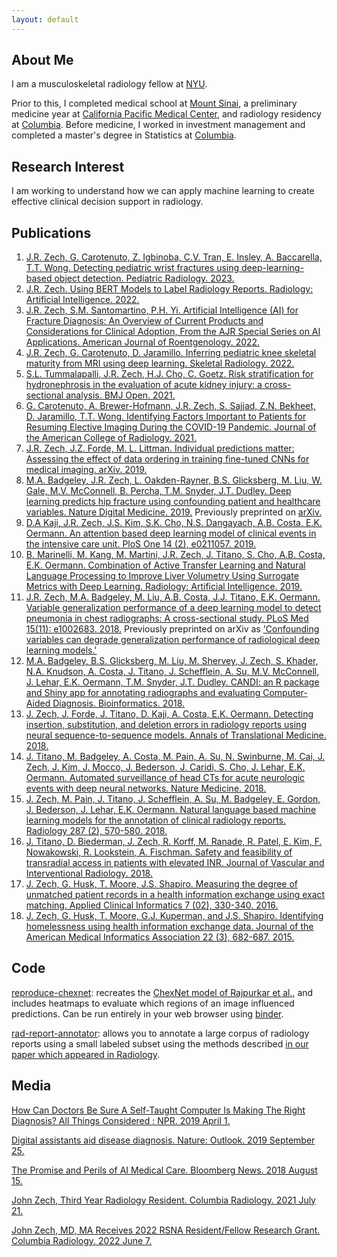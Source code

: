 ```yaml
---
layout: default
---
```


## About Me

I am a musculoskeletal radiology fellow at [NYU](https://med.nyu.edu/departments-institutes/radiology/).

Prior to this, I completed medical school at [Mount Sinai](https://icahn.mssm.edu), a preliminary medicine year at [California Pacific Medical Center](https://www.suttermd.com/education/residency/cpmc-internal-medicine), and radiology residency at [Columbia](https://www.columbiaradiology.org/). Before medicine, I worked in investment management and completed a master's degree in Statistics at [Columbia](http://stat.columbia.edu).

## Research Interest

I am working to understand how we can apply machine learning to create effective clinical decision support in radiology.

## Publications

1. [J.R. Zech, G. Carotenuto, Z. Igbinoba, C.V. Tran, E. Insley, A. Baccarella, T.T. Wong. Detecting pediatric wrist fractures using deep-learning-based object detection. Pediatric Radiology. 2023.](https://pubmed.ncbi.nlm.nih.gov/36650360/)
2. [J.R. Zech. Using BERT Models to Label Radiology Reports. Radiology: Artificial Intelligence. 2022.](https://pubmed.ncbi.nlm.nih.gov/35923380/)
3. [J.R. Zech, S.M. Santomartino, P.H. Yi. Artificial Intelligence (AI) for Fracture Diagnosis: An Overview of Current Products and Considerations for Clinical Adoption, From the AJR Special Series on AI Applications. American Journal of Roentgenology. 2022.](https://pubmed.ncbi.nlm.nih.gov/35731103/)
4. [J.R. Zech, G. Carotenuto, D. Jaramillo. Inferring pediatric knee skeletal maturity from MRI using deep learning. Skeletal Radiology. 2022.](https://pubmed.ncbi.nlm.nih.gov/35184211/)
5. [S.L. Tummalapalli, J.R. Zech, H.J. Cho, C. Goetz. Risk stratification for hydronephrosis in the evaluation of acute kidney injury: a cross-sectional analysis. BMJ Open. 2021.](https://pubmed.ncbi.nlm.nih.gov/34389565/)
6. [G. Carotenuto, A. Brewer-Hofmann, J.R. Zech, S. Sajjad, Z.N. Bekheet, D. Jaramillo, T.T. Wong. Identifying Factors Important to Patients for Resuming Elective Imaging During the COVID-19 Pandemic. Journal of the American College of Radiology. 2021.](https://pubmed.ncbi.nlm.nih.gov/33197410/)
7. [J.R. Zech, J.Z. Forde, M. L. Littman. Individual predictions matter: Assessing the effect of data ordering in training fine-tuned CNNs for medical imaging. arXiv. 2019.](https://arxiv.org/abs/1912.03606)
8. [M.A. Badgeley, J.R. Zech, L. Oakden-Rayner, B.S. Glicksberg, M. Liu, W. Gale, M.V. McConnell, B. Percha, T.M. Snyder, J.T. Dudley. Deep learning predicts hip fracture using confounding patient and healthcare variables. Nature Digital Medicine. 2019.](https://www.nature.com/articles/s41746-019-0105-1) Previously preprinted on [arXiv.](https://arxiv.org/abs/1811.03695)
9. [D.A Kaji, J.R. Zech, J.S. Kim, S.K. Cho, N.S. Dangayach, A.B. Costa, E.K. Oermann. An attention based deep learning model of clinical events in the intensive care unit. PloS One 14 (2), e0211057. 2019.](https://journals.plos.org/plosone/article?id=10.1371/journal.pone.0211057)
10. [B. Marinelli, M. Kang, M. Martini, J.R. Zech, J. Titano, S. Cho, A.B. Costa, E.K. Oermann. Combination of Active Transfer Learning and Natural Language Processing to Improve Liver Volumetry Using Surrogate Metrics with Deep Learning. Radiology: Artificial Intelligence. 2019.](https://pubs.rsna.org/doi/abs/10.1148/ryai.2019180019)
11. [J.R. Zech, M.A. Badgeley, M. Liu, A.B. Costa, J.J. Titano, E.K. Oermann. Variable generalization performance of a deep learning model to detect pneumonia in chest radiographs: A cross-sectional study. PLoS Med 15(11): e1002683. 2018.](https://journals.plos.org/plosmedicine/article?id=10.1371/journal.pmed.1002683) Previously preprinted on arXiv as ['Confounding variables can degrade generalization performance of radiological deep learning models.'](https://arxiv.org/abs/1807.00431)
12. [M.A. Badgeley, B.S. Glicksberg, M. Liu, M. Shervey, J. Zech, S. Khader, N.A. Knudson, A. Costa, J. Titano, J. Schefflein, A. Su, M.V. McConnell, J. Lehar, E.K. Oermann, T.M. Snyder, J.T. Dudley. CANDI: an R package and Shiny app for annotating radiographs and evaluating Computer-Aided Diagnosis. Bioinformatics. 2018.](https://academic.oup.com/bioinformatics/advance-article/doi/10.1093/bioinformatics/bty855/5126235)
13. [J. Zech, J. Forde, J. Titano, D. Kaji, A. Costa, E.K. Oermann. Detecting insertion, substitution, and deletion errors in radiology reports using neural sequence-to-sequence models. Annals of Translational Medicine. 2018.](http://atm.amegroups.com/article/view/21131)
14. [J. Titano, M. Badgeley, A. Costa, M. Pain, A. Su, N. Swinburne, M. Cai, J. Zech, J. Kim, J. Mocco, J. Bederson, J. Caridi, S. Cho, J. Lehar, E.K. Oermann. Automated surveillance of head CTs for acute neurologic events with deep neural networks. Nature Medicine. 2018.](https://www.nature.com/articles/s41591-018-0147-y)
15. [J. Zech, M. Pain, J. Titano, J. Schefflein, A. Su, M. Badgeley, E. Gordon, J. Bederson, J. Lehar, E.K. Oermann. Natural language based machine learning models for the annotation of clinical radiology reports. Radiology 287 (2), 570-580. 2018.](https://pubs.rsna.org/doi/10.1148/radiol.2018171093)
16. [J. Titano, D. Biederman, J. Zech, R. Korff, M. Ranade, R. Patel, E. Kim, F. Nowakowski, R. Lookstein, A. Fischman. Safety and feasibility of transradial access in patients with elevated INR. Journal of Vascular and Interventional Radiology. 2018.](https://www.jvir.org/article/S1051-0443(17)31030-8/fulltext)
17. [J. Zech, G. Husk, T. Moore, J.S. Shapiro. Measuring the degree of unmatched patient records in a health information exchange using exact matching. Applied Clinical Informatics 7 (02), 330-340. 2016.](https://www.ncbi.nlm.nih.gov/pmc/articles/PMC4941843/)
18. [J. Zech, G. Husk, T. Moore, G.J. Kuperman, and J.S. Shapiro. Identifying homelessness using health information exchange data. 
Journal of the American Medical Informatics Association 22 (3), 682-687. 2015.](https://academic.oup.com/jamia/article/22/3/682/772673)

## Code

[reproduce-chexnet](https://github.com/jrzech/reproduce-chexnet): recreates the [ChexNet model of Rajpurkar et al.](https://arxiv.org/abs/1711.05225), and includes heatmaps to evaluate which regions of an image influenced predictions. Can be run entirely in your web browser using [binder](https://mybinder.org/).

[rad-report-annotator](https://github.com/aisinai/rad-report-annotator): allows you to annotate a large corpus of radiology reports using a small labeled subset using the methods described [in our paper which appeared in Radiology](https://pubs.rsna.org/doi/10.1148/radiol.2018171093).

## Media

[How Can Doctors Be Sure A Self-Taught Computer Is Making The Right Diagnosis? All Things Considered : NPR. 2019 April 1.](https://www.npr.org/sections/health-shots/2019/04/01/708085617/how-can-doctors-be-sure-a-self-taught-computer-is-making-the-right-diagnosis) 

[Digital assistants aid disease diagnosis. Nature: Outlook. 2019 September 25.](https://www.nature.com/articles/d41586-019-02870-4)

[The Promise and Perils of AI Medical Care. Bloomberg News. 2018 August 15.](https://www.bloomberg.com/news/articles/2018-08-15/the-promise-and-perils-of-ai-medical-care) 

[John Zech, Third Year Radiology Resident. Columbia Radiology. 2021 July 21.](https://www.columbiaradiology.org/news/john-zech-md-third-year-radiology-resident)

[John Zech, MD, MA Receives 2022 RSNA Resident/Fellow Research Grant. Columbia Radiology. 2022 June 7.](https://www.columbiaradiology.org/news/john-zech-md-ma-receives-2022-rsna-resident-fellow-research-grant)


